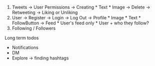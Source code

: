 1. Tweets
    -> User Permissions
    -> Creating
        * Text
        * Image
    -> Delete
    -> Retweeting
    -> Liking or Unliking
2. User
    -> Register
    -> Login
    -> Log Out
    -> Profile
        * Image
        * Text
        * FollowButton
    -> Feed
        * User's feed only
        * User + who they follow?
3. Following / Followers

Long term todos
- Notifications
- DM
- Explore -> finding hashtags
